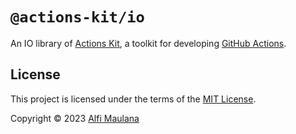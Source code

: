 # `@actions-kit/io`

An IO library of [Actions Kit](https://github.com/threeal/actions-kit), a toolkit for developing [GitHub Actions](https://github.com/features/actions).

## License

This project is licensed under the terms of the [MIT License](./LICENSE).

Copyright © 2023 [Alfi Maulana](https://github.com/threeal)
